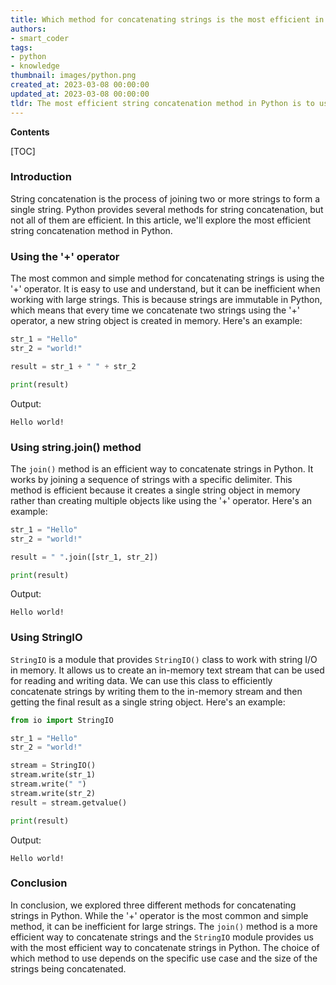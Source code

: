 ```yaml
---
title: Which method for concatenating strings is the most efficient in python?
authors:
- smart_coder
tags:
- python
- knowledge
thumbnail: images/python.png
created_at: 2023-03-08 00:00:00
updated_at: 2023-03-08 00:00:00
tldr: The most efficient string concatenation method in Python is to use the join() method on a list of strings.
---
```


**Contents**

[TOC]

### Introduction

String concatenation is the process of joining two or more strings to form a single string. Python provides several methods for string concatenation, but not all of them are efficient. In this article, we'll explore the most efficient string concatenation method in Python.

### Using the '+' operator

The most common and simple method for concatenating strings is using the '+' operator. It is easy to use and understand, but it can be inefficient when working with large strings. This is because strings are immutable in Python, which means that every time we concatenate two strings using the '+' operator, a new string object is created in memory. Here's an example:

```python
str_1 = "Hello"
str_2 = "world!"

result = str_1 + " " + str_2

print(result)
```

Output:

```
Hello world!
```

### Using string.join() method

The `join()` method is an efficient way to concatenate strings in Python. It works by joining a sequence of strings with a specific delimiter. This method is efficient because it creates a single string object in memory rather than creating multiple objects like using the '+' operator. Here's an example:

```python
str_1 = "Hello"
str_2 = "world!"

result = " ".join([str_1, str_2])

print(result)
```

Output:

```
Hello world!
```

### Using StringIO

`StringIO` is a module that provides `StringIO()` class to work with string I/O in memory. It allows us to create an in-memory text stream that can be used for reading and writing data. We can use this class to efficiently concatenate strings by writing them to the in-memory stream and then getting the final result as a single string object. Here's an example:

```python
from io import StringIO

str_1 = "Hello"
str_2 = "world!"

stream = StringIO()
stream.write(str_1)
stream.write(" ")
stream.write(str_2)
result = stream.getvalue()

print(result)
```

Output:

```
Hello world!
```

### Conclusion

In conclusion, we explored three different methods for concatenating strings in Python. While the '+' operator is the most common and simple method, it can be inefficient for large strings. The `join()` method is a more efficient way to concatenate strings and the `StringIO` module provides us with the most efficient way to concatenate strings in Python. The choice of which method to use depends on the specific use case and the size of the strings being concatenated.
